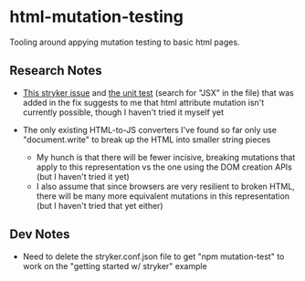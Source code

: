 # html-mutation-testing

Tooling around appying mutation testing to basic html pages.

## Research Notes

- [This stryker issue](https://github.com/stryker-mutator/stryker/issues/701) and [the unit test](https://github.com/stryker-mutator/stryker/blob/f71ba87a7adfd85131e1dea5fb1d6f3d8bba76df/packages/instrumenter/test/unit/mutators/string-literal-mutator.spec.ts) (search for "JSX" in the file) that was added in the fix suggests to me that html attribute mutation isn't currently possible, though I haven't tried it myself yet

- The only existing HTML-to-JS converters I've found so far only use "document.write" to break up the HTML into smaller string pieces
  - My hunch is that there will be fewer incisive, breaking mutations that apply to this representation vs the one using the DOM creation APIs (but I haven't tried it yet)
  - I also assume that since browsers are very resilient to broken HTML, there will be many more equivalent mutations in this representation (but I haven't tried that yet either)

## Dev Notes

- Need to delete the stryker.conf.json file to get "npm mutation-test" to work on the "getting started w/ stryker" example
